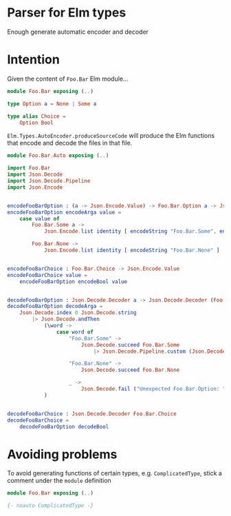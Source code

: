 # Parser for Elm types

Enough generate automatic encoder and decoder

# Intention

Given the content of `Foo.Bar` Elm module...

``` elm
module Foo.Bar exposing (..)

type Option a = None | Some a

type alias Choice =
    Option Bool
```

`Elm.Types.AutoEncoder.produceSourceCode` will produce the Elm functions that encode and decode the files in that file.

``` elm
module Foo.Bar.Auto exposing (..)

import Foo.Bar
import Json.Decode
import Json.Decode.Pipeline
import Json.Encode


encodeFooBarOption : (a -> Json.Encode.Value) -> Foo.Bar.Option a -> Json.Encode.Value
encodeFooBarOption encodeArga value =
    case value of
        Foo.Bar.Some a ->
            Json.Encode.list identity [ encodeString "Foo.Bar.Some", encodeArga a ]

        Foo.Bar.None ->
            Json.Encode.list identity [ encodeString "Foo.Bar.None" ]


encodeFooBarChoice : Foo.Bar.Choice -> Json.Encode.Value
encodeFooBarChoice value =
    encodeFooBarOption encodeBool value


decodeFooBarOption : Json.Decode.Decoder a -> Json.Decode.Decoder (Foo.Bar.Option a)
decodeFooBarOption decodeArga =
    Json.Decode.index 0 Json.Decode.string
        |> Json.Decode.andThen
            (\word ->
                case word of
                    "Foo.Bar.Some" ->
                        Json.Decode.succeed Foo.Bar.Some
                            |> Json.Decode.Pipeline.custom (Json.Decode.index 1 decodeArga)

                    "Foo.Bar.None" ->
                        Json.Decode.succeed Foo.Bar.None

                    _ ->
                        Json.Decode.fail ("Unexpected Foo.Bar.Option: " ++ word)
            )


decodeFooBarChoice : Json.Decode.Decoder Foo.Bar.Choice
decodeFooBarChoice =
    decodeFooBarOption decodeBool
```

# Avoiding problems

To avoid generating functions of certain types, e.g. `ComplicatedType`, stick a comment under the `module` definition

``` elm
module Foo.Bar exposing (..)

{- noauto ComplicatedType -}
```
